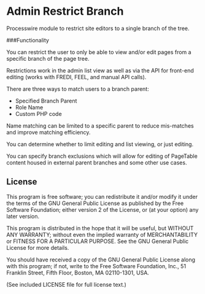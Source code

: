 Admin Restrict Branch
================

Processwire module to restrict site editors to a single branch of the tree.

###Functionality

You can restrict the user to only be able to view and/or edit pages from a specific branch of the page tree.

Restrictions work in the admin list view as well as via the API for front-end editing (works with FREDI, FEEL, and manual API calls).

There are three ways to match users to a branch parent:
* Specified Branch Parent
* Role Name
* Custom PHP code

Name matching can be limited to a specific parent to reduce mis-matches and improve matching efficiency.

You can determine whether to limit editing and list viewing, or just editing.

You can specify branch exclusions which will allow for editing of PageTable content housed in external parent branches and some other use cases.

## License

This program is free software; you can redistribute it and/or
modify it under the terms of the GNU General Public License
as published by the Free Software Foundation; either version 2
of the License, or (at your option) any later version.

This program is distributed in the hope that it will be useful,
but WITHOUT ANY WARRANTY; without even the implied warranty of
MERCHANTABILITY or FITNESS FOR A PARTICULAR PURPOSE.  See the
GNU General Public License for more details.

You should have received a copy of the GNU General Public License
along with this program; if not, write to the Free Software
Foundation, Inc., 51 Franklin Street, Fifth Floor, Boston, MA  02110-1301, USA.

(See included LICENSE file for full license text.)